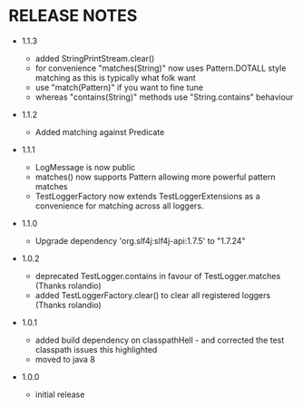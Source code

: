 # RELEASE NOTES

- 1.1.3

  - added StringPrintStream.clear()
  - for convenience "matches(String)" now uses Pattern.DOTALL style matching as this is typically what folk want
  - use "match(Pattern)" if you want to fine tune
  - whereas "contains(String)" methods use "String.contains" behaviour

- 1.1.2

  - Added matching against Predicate

- 1.1.1

  - LogMessage is now public
  - matches() now supports Pattern allowing more powerful pattern matches
  - TestLoggerFactory now extends TestLoggerExtensions as a convenience for matching across all loggers. 

- 1.1.0

  - Upgrade dependency 'org.slf4j:slf4j-api:1.7.5' to "1.7.24"

- 1.0.2

  - deprecated TestLogger.contains in favour of TestLogger.matches (Thanks rolandio)
  - added TestLoggerFactory.clear() to clear all registered loggers (Thanks rolandio)

- 1.0.1

  - added build dependency on classpathHell - and corrected the test classpath issues this highlighted
  - moved to java 8

- 1.0.0

  - initial release

